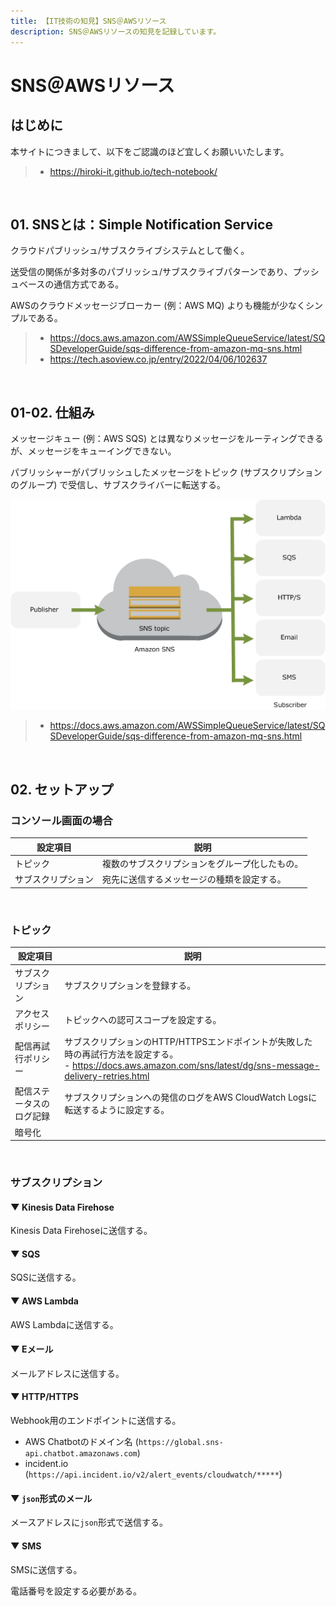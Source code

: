 ```yaml
---
title: 【IT技術の知見】SNS＠AWSリソース
description: SNS＠AWSリソースの知見を記録しています。
---
```


# SNS＠AWSリソース

## はじめに

本サイトにつきまして、以下をご認識のほど宜しくお願いいたします。

> - https://hiroki-it.github.io/tech-notebook/

<br>

## 01. SNSとは：Simple Notification Service

クラウドパブリッシュ/サブスクライブシステムとして働く。

送受信の関係が多対多のパブリッシュ/サブスクライブパターンであり、プッシュベースの通信方式である。

AWSのクラウドメッセージブローカー (例：AWS MQ) よりも機能が少なくシンプルである。

> - https://docs.aws.amazon.com/AWSSimpleQueueService/latest/SQSDeveloperGuide/sqs-difference-from-amazon-mq-sns.html
> - https://tech.asoview.co.jp/entry/2022/04/06/102637

<br>

## 01-02. 仕組み

メッセージキュー (例：AWS SQS) とは異なりメッセージをルーティングできるが、メッセージをキューイングできない。

パブリッシャーがパブリッシュしたメッセージをトピック (サブスクリプションのグループ) で受信し、サブスクライバーに転送する。

![SNSとは](https://raw.githubusercontent.com/hiroki-it/tech-notebook-images/master/images/SNSとは.png)

> - https://docs.aws.amazon.com/AWSSimpleQueueService/latest/SQSDeveloperGuide/sqs-difference-from-amazon-mq-sns.html

<br>

## 02. セットアップ

### コンソール画面の場合

| 設定項目           | 説明                                           |
| ------------------ | ---------------------------------------------- |
| トピック           | 複数のサブスクリプションをグループ化したもの。 |
| サブスクリプション | 宛先に送信するメッセージの種類を設定する。     |

<br>

### トピック

| 設定項目                 | 説明                                                                                                                                                              |
| ------------------------ | ----------------------------------------------------------------------------------------------------------------------------------------------------------------- |
| サブスクリプション       | サブスクリプションを登録する。                                                                                                                                    |
| アクセスポリシー         | トピックへの認可スコープを設定する。                                                                                                                              |
| 配信再試行ポリシー       | サブスクリプションのHTTP/HTTPSエンドポイントが失敗した時の再試行方法を設定する。<br>- https://docs.aws.amazon.com/sns/latest/dg/sns-message-delivery-retries.html |
| 配信ステータスのログ記録 | サブスクリプションへの発信のログをAWS CloudWatch Logsに転送するように設定する。                                                                                   |
| 暗号化                   |                                                                                                                                                                   |

<br>

### サブスクリプション

#### ▼ Kinesis Data Firehose

Kinesis Data Firehoseに送信する。

#### ▼ SQS

SQSに送信する。

#### ▼ AWS Lambda

AWS Lambdaに送信する。

#### ▼ Eメール

メールアドレスに送信する。

#### ▼ HTTP/HTTPS

Webhook用のエンドポイントに送信する。

- AWS Chatbotのドメイン名 (`https://global.sns-api.chatbot.amazonaws.com`)
- incident.io (`https://api.incident.io/v2/alert_events/cloudwatch/*****`)

#### ▼ `json`形式のメール

メースアドレスに`json`形式で送信する。

#### ▼ SMS

SMSに送信する。

電話番号を設定する必要がある。

<br>
